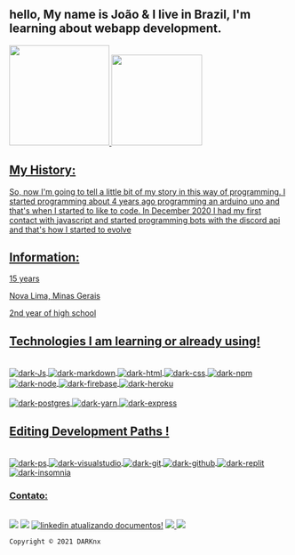 ## hello, My name is João & I live in Brazil, I'm learning about webapp development.

<div>
  <a href="https://github.com/DARKnx">
  <img height="180em" src="https://github-readme-stats.vercel.app/api?username=DARKnx&show_icons=true&theme=dark&include_all_commits=true&count_private=true"/>
  <img height="163em" src="https://github-readme-stats.vercel.app/api/top-langs/?username=DARKnx&layout=compact&langs_count=7&theme=dark"/>
</div>
  
  
## My History:
<p>So, now I'm going to tell a little bit of my story in this way of programming. I started programming about 4 years ago programming an arduino uno and that's when I started to like to code. In December 2020 I had my first contact with javascript and started programming bots with the discord api and that's how I started to evolve</p>

## Information:
<div>
<p>15 years</p>
<p>Nova Lima, Minas Gerais</p>
<p>2nd year of high school</p>
</div>

  

## Technologies I am learning or already using!

<div style="display: inline_block"><br>
  <img align="center" alt="dark-Js" src="https://img.shields.io/badge/JavaScript-F7DF1E?style=for-the-badge&logo=javascript&logoColor=black">
  <img align="center" alt="dark-markdown" src="https://img.shields.io/badge/markdown-%23000000.svg?style=for-the-badge&logo=markdown&logoColor=white">
  <img align="center" alt="dark-html" src="https://img.shields.io/badge/html5-%23E34F26.svg?style=for-the-badge&logo=html5&logoColor=white">
  <img align="center" alt="dark-css" src="https://img.shields.io/badge/css3-%231572B6.svg?style=for-the-badge&logo=css3&logoColor=white">
  <img align="center" alt="dark-npm" src="https://img.shields.io/badge/NPM-%23000000.svg?style=for-the-badge&logo=npm&logoColor=white">
  <img align="center" alt="dark-node" src="https://img.shields.io/badge/node.js-6DA55F?style=for-the-badge&logo=node.js&logoColor=white">
  <img align="center" alt="dark-firebase" src="https://img.shields.io/badge/firebase-%23039BE5.svg?style=for-the-badge&logo=firebase">
  <img align="center" alt="dark-heroku" src="https://img.shields.io/badge/heroku-%23430098.svg?style=for-the-badge&logo=heroku&logoColor=white">
  
  </div>
  
 <div style="display: inline_block"><br>
  <img align="center" alt="dark-postgres" src="https://img.shields.io/badge/postgres-%23316192.svg?style=for-the-badge&logo=postgresql&logoColor=white"> 
  <img align="center" alt="dark-yarn" src="https://img.shields.io/badge/yarn-%232C8EBB.svg?style=for-the-badge&logo=yarn&logoColor=white">
    <img align="center" alt="dark-express" src="https://img.shields.io/badge/express.js-%23404d59.svg?style=for-the-badge&logo=express&logoColor=%2361DAFB">
</div>
  
## Editing Development Paths !

  <div style="display: inline_block"><br>
  <img align="center" alt="dark-ps" src="https://img.shields.io/badge/adobephotoshop-%2331A8FF.svg?style=for-the-badge&logo=adobephotoshop&logoColor=white">
  <img align="center" alt="dark-visualstudio" src="https://img.shields.io/badge/Visual%20Studio-5C2D91.svg?style=for-the-badge&logo=visual-studio&logoColor=white">
  <img align="center" alt="dark-git" src="https://img.shields.io/badge/git-%23F05033.svg?style=for-the-badge&logo=git&logoColor=white">
  <img align="center" alt="dark-github" src="https://img.shields.io/badge/github-%23121011.svg?style=for-the-badge&logo=github&logoColor=white">
  <img align="center" alt="dark-replit" src="https://img.shields.io/badge/Repl.it-%230D101E.svg?style=for-the-badge&logo=replit&logoColor=white">
  <img align="center" alt="dark-insomnia" src="https://img.shields.io/badge/Insomnia-black?style=for-the-badge&logo=insomnia&logoColor=5849BE">
  </div>
  
  ### Contato:
<div style="display: inline_block"><br>
<a href="https://discord.gg/mzYPWSP2e9"><img src="https://img.shields.io/badge/servidor-%237289DA.svg?style=for-the-badge&logo=discord&logoColor=white"></a>
<a href="mailto:joao.vitornl@gmail.com?subject=Ola tudo bem ? Tenho interesse em seus serviços!"><img src="https://img.shields.io/badge/Gmail-D14836?style=for-the-badge&logo=gmail&logoColor=white"></a>
<a href="linkedin.com/in/joão-vitor-750726224/"><img  alt="linkedin atualizando documentos!" src="https://img.shields.io/badge/linkedin-%230077B5.svg?style=for-the-badge&logo=linkedin&logoColor=white"></a> 
<!-- linkedin analisando documentos !-->  
<a href="https://api.whatsapp.com/send?phone=+5531997100959&text=ola%20tudo%20bem%20?%20tenho%20interesse%20em%20seus%20serviços!"><img src="https://img.shields.io/badge/WhatsApp-25D366?style=for-the-badge&logo=whatsapp&logoColor=white"> </a>
<a href="https://www.instagram.com/darknx.br/"><img src="https://img.shields.io/badge/instagram-%23E4405F.svg?style=for-the-badge&logo=Instagram&logoColor=white"> </a>           </div>

  
  ```Copyright © 2021 DARKnx```
  


